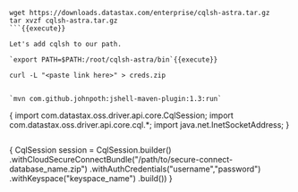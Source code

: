 
```
wget https://downloads.datastax.com/enterprise/cqlsh-astra.tar.gz
tar xvzf cqlsh-astra.tar.gz
```{{execute}}

Let's add cqlsh to our path.

`export PATH=$PATH:/root/cqlsh-astra/bin`{{execute}}

curl -L "<paste link here>" > creds.zip


`mvn com.github.johnpoth:jshell-maven-plugin:1.3:run`

```
{
import com.datastax.oss.driver.api.core.CqlSession;
import com.datastax.oss.driver.api.core.cql.*;
import java.net.InetSocketAddress;
}
```

```
{
CqlSession session = CqlSession.builder()
  .withCloudSecureConnectBundle("/path/to/secure-connect-database_name.zip")
  .withAuthCredentials("username","password")
  .withKeyspace("keyspace_name")
  .build())
 }   
```{{execute}}   


